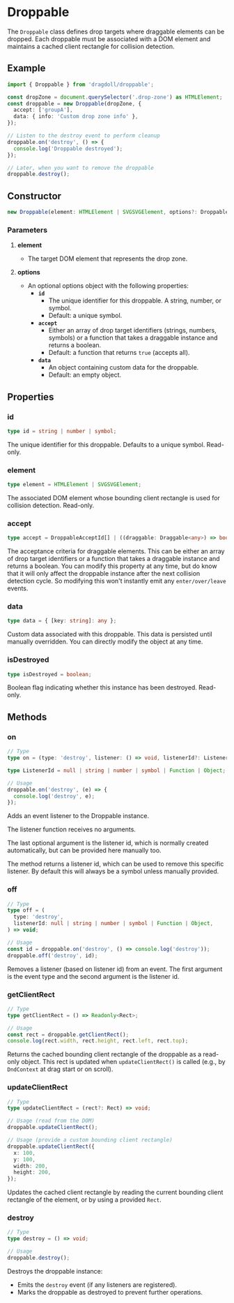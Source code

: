 # Droppable

The `Droppable` class defines drop targets where draggable elements can be dropped. Each droppable must be associated with a DOM element and maintains a cached client rectangle for collision detection.

## Example

```ts
import { Droppable } from 'dragdoll/droppable';

const dropZone = document.querySelector('.drop-zone') as HTMLElement;
const droppable = new Droppable(dropZone, {
  accept: ['groupA'],
  data: { info: 'Custom drop zone info' },
});

// Listen to the destroy event to perform cleanup
droppable.on('destroy', () => {
  console.log('Droppable destroyed');
});

// Later, when you want to remove the droppable
droppable.destroy();
```

## Constructor

```ts
new Droppable(element: HTMLElement | SVGSVGElement, options?: DroppableOptions);
```

### Parameters

1. **element**
   - The target DOM element that represents the drop zone.

2. **options**
   - An optional options object with the following properties:
     - **`id`**
       - The unique identifier for this droppable. A string, number, or symbol.
       - Default: a unique symbol.
     - **`accept`**
       - Either an array of drop target identifiers (strings, numbers, symbols) or a
         function that takes a draggable instance and returns a boolean.
       - Default: a function that returns `true` (accepts all).
     - **`data`**
       - An object containing custom data for the droppable.
       - Default: an empty object.

## Properties

### id

```ts
type id = string | number | symbol;
```

The unique identifier for this droppable. Defaults to a unique symbol. Read-only.

### element

```ts
type element = HTMLElement | SVGSVGElement;
```

The associated DOM element whose bounding client rectangle is used for collision detection. Read-only.

### accept

```ts
type accept = DroppableAcceptId[] | ((draggable: Draggable<any>) => boolean);
```

The acceptance criteria for draggable elements. This can be either an array of drop target identifiers or a function that takes a draggable instance and returns a boolean. You can modify this property at any time, but do know that it will only affect the droppable instance after the next collision detection cycle. So modifying this won't instantly emit any `enter/over/leave` events.

### data

```ts
type data = { [key: string]: any };
```

Custom data associated with this droppable. This data is persisted until manually overridden. You can directly modify the object at any time.

### isDestroyed

```ts
type isDestroyed = boolean;
```

Boolean flag indicating whether this instance has been destroyed. Read-only.

## Methods

### on

```ts
// Type
type on = (type: 'destroy', listener: () => void, listenerId?: ListenerId) => ListenerId;

type ListenerId = null | string | number | symbol | Function | Object;

// Usage
droppable.on('destroy', (e) => {
  console.log('destroy', e);
});
```

Adds an event listener to the Droppable instance.

The listener function receives no arguments.

The last optional argument is the listener id, which is normally created automatically, but can be provided here manually too.

The method returns a listener id, which can be used to remove this specific listener. By default this will always be a symbol unless manually provided.

### off

```ts
// Type
type off = (
  type: 'destroy',
  listenerId: null | string | number | symbol | Function | Object,
) => void;

// Usage
const id = droppable.on('destroy', () => console.log('destroy'));
droppable.off('destroy', id);
```

Removes a listener (based on listener id) from an event. The first argument is the event type and the second argument is the listener id.

### getClientRect

```ts
// Type
type getClientRect = () => Readonly<Rect>;

// Usage
const rect = droppable.getClientRect();
console.log(rect.width, rect.height, rect.left, rect.top);
```

Returns the cached bounding client rectangle of the droppable as a read-only object. This rect is updated when `updateClientRect()` is called (e.g., by `DndContext` at drag start or on scroll).

### updateClientRect

```ts
// Type
type updateClientRect = (rect?: Rect) => void;

// Usage (read from the DOM)
droppable.updateClientRect();

// Usage (provide a custom bounding client rectangle)
droppable.updateClientRect({
  x: 100,
  y: 100,
  width: 200,
  height: 200,
});
```

Updates the cached client rectangle by reading the current bounding client rectangle of the element, or by using a provided `Rect`.

### destroy

```ts
// Type
type destroy = () => void;

// Usage
droppable.destroy();
```

Destroys the droppable instance:

- Emits the `destroy` event (if any listeners are registered).
- Marks the droppable as destroyed to prevent further operations.
